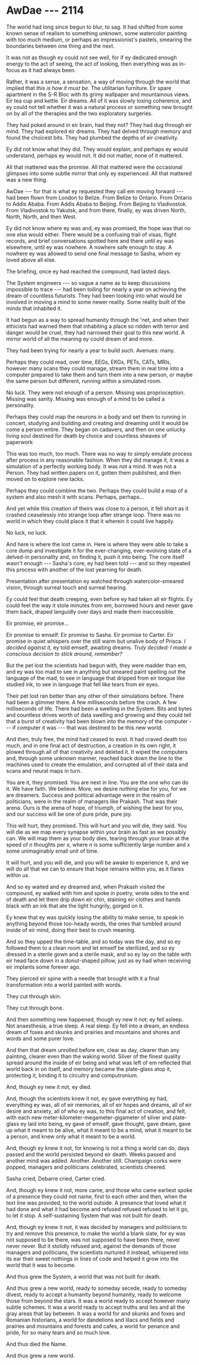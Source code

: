 # AwDae --- 2114

The world had long since begun to blur, to sag. It had shifted from some known sense of realism to something unknown, some watercolor painting with too much medium, or perhaps an impressionist's pastels, smearing the boundaries between one thing and the next.

It was not as though ey could not see well, for if ey dedicated enough energy to the act of seeing, the act of looking, then everything was as in-focus as it had always been.

Rather, it was a sense, a sensation, a way of moving through the world that implied that *this is how it must be.* The utilitarian furniture. Eir spare apartment in the S-R Bloc with its grimy wallpaper and mountainous views. Eir tea cup and kettle. Eir dreams. All of it was slowly losing coherence, and ey could not tell whether it was a natural process or something new brought on by all of the therapies and the two exploratory surgeries.

They had poked around in eir brain, had they not? They had dug through eir mind. They had explored eir dreams. They had delved through memory and found the choicest bits. They had plumbed the depths of eir creativity.

Ey did not know what they did. They would explain, and perhaps ey would understand, perhaps ey would not. It did not matter, none of it mattered.

All that mattered was the promise. All that mattered were the occasional glimpses into some subtle mirror that only ey experienced. All that mattered was a new thing.

AwDae --- for that is what ey requested they call em moving forward --- had been flown from London to Belize. From Belize to Ontario. From Ontario to Addis Ababa. From Addis Ababa to Beijing. From Beijing to Vladivostok. From Vladivostok to Yakutsk, and from there, finally, ey was driven North, North, North, and then West.

Ey did not know where ey was and, ey was promised, the hope was that no one else would either. There would be a confusing trail of visas, flight records, and brief conversations spotted here and there until ey was elsewhere, until ey was nowhere. A nowhere safe enough to stay. A nowhere ey was allowed to send one final message to Sasha, whom ey loved above all else.

The briefing, once ey had reached the compound, had lasted days.

The System engineers --- so vague a name as to keep discussions impossible to trace --- had been toiling for nearly a year on achieving the dream of countless futurists. They had been looking into what would be involved in moving a mind to some newer reality. Some reality built of the minds that inhabited it.

It had begun as a way to spread humanity through the 'net, and when their ethicists had warned them that inhabiting a place so ridden with terror and danger would be cruel, they had narrowed their goal to this new world. A mirror world of all the meaning ey could dream of and more.

They had been trying for nearly a year to build such. Avenues: many.

Perhaps they could read, over time, EEGs, EKGs, PETs, CATs, MRIs, however many scans they could manage, stream them in real time into a computer prepared to take them and turn them into a new person, or maybe the same person but different, running within a simulated room.

No luck. They were not enough of a person. Missing was proprioception. Missing was sanity. Missing was enough of a mind to be called a personality.

Perhaps they could map the neurons in a body and set them to running in concert, studying and building and creating and dreaming until it would be come a person entire. They began on cadavers, and then on one unlucky living soul destined for death by choice and countless sheaves of paperwork

This was too much, too much. There was no way to simply emulate process after process in any reasonable fashion. When they did manage it, it was a simulation of a perfectly working body. It was not a mind. It was not a Person. They had written papers on it, gotten them published, and then moved on to explore new tacks.

Perhaps they could combine the two. Perhaps they could build a map of a system and also mesh it with scans. Perhaps, perhaps...

And yet while this creation of theirs was close to a person, it fell short as it crashed ceaselessly into strange loop after strange loop. There was no world in which they could place it that it wherein it could live happily.

No luck, no luck.

And here is where the lost came in. Here is where they were able to take a core dump and investigate it for the ever-changing, ever-evolving state of a delved-in personality and, on finding it, push it into being. The core itself wasn't enough --- Sasha's core, ey had been told --- and so they repeated this process with another of the lost yearning for death.

Presentation after presentation ey watched through watercolor-smeared vision, through surreal touch and surreal hearing.

Ey could feel that death creeping, even before ey had taken all eir flights. Ey could feel the way it stole minutes from em, borrowed hours and never gave them back, draped languidly over days and made them inaccessible.

Eir promise, eir promise...

Eir promise to emself. Eir promise to Sasha. Eir promise to Carter. Eir promise in quiet whispers over the still warm but unalive body of Prisca. *I decided against it,* ey told emself, awaiting dreams. *Truly decided: I made a conscious decision to stick around, remember?*

But the pet lost the scientists had begun with, they were madder than em, and ey was too mad to see in anything but smeared paint spelling out the language of the mad, to see in language that dripped from eir tongue like studied ink, to see in language that fell like tears from eir eyes.

Their pet lost ran better than any other of their simulations before. There had been a glimmer there. A few milliseconds before the crash. A few milliseconds of life. There had been a swelling in the System. Bits and bytes and countless drives worth of data swelling and growing and they could tell that a burst of creativity had been blown into the memory of the computer --- if computer it was --- that was destined to be this new world.

And then, truly free, the mind had ceased to exist. It had craved death too much, and in one final act of destruction, a creation in its own right, it plowed through all of that creativity and deleted it. It wiped the computers and, through some unknown manner, reached back down the line to the machines used to create the emulation, and corrupted all of their data and scans and neural maps in turn.

You are it, they promised. You are next in line. You are the one who can do it. We have faith. We believe. More, we desire nothing else for you, for we are dreamers. Success and political advantage were in the realm of politicians, were in the realm of managers like Prakash. That was their arena. Ours is the arena of hope, of triumph, of wishing the best for you, and our success will be one of pure pride, pure joy.

This will hurt, they promised. This will hurt and you will die, they said. You will die as we map every synapse within your brain as fast as we possibly can. We will map them as your body dies, tearing through your brain at the speed of *n* thoughts per *x*, where *n* is some sufficiently large number and *x* some unimaginably small unit of time.

It will hurt, and you will die, and you will be awake to experience it, and we will do all that we can to ensure that hope remains within you, as it flares within us.

And so ey waited and ey dreamed and, when Prakash visited the compound, ey walked with him and spoke in poetry, wrote odes to the end of death and let them drip down eir chin, staining eir clothes and hands black with an ink that ate the light hungrily, gorged on it.

Ey knew that ey was quickly losing the ability to make sense, to speak in anything beyond those too-heady words, the ones that tumbled around inside of eir mind, doing their best to crush meaning.

And so they upped the time-table, and so today was the day, and so ey followed them to a clean room and let emself be sterilized, and so ey dressed in a sterile gown and a sterile mask, and so ey lay on the table with eir head face down in a donut-shaped pillow, just as ey had when receiving eir implants some forever ago.

They pierced eir spine with a needle that brought with it a final transformation into a world painted with words.

They cut through skin.

They cut through bone.

And then something new happened, though ey new it not: ey fell asleep. Not anaesthesia, a true sleep. A real sleep. Ey fell into a dream, an endless dream of foxes and skunks and prairies and mountains and shores and words and some purer love.

And then that dream unrolled before em, clear as day, clearer than any painting, clearer even than the waking world. Silver of the finest quality spread around the inside of eir being and what was left of em reflected that world back in on itself, and memory became the plate-glass atop it, protecting it, binding it to circuitry and computronium.

And, though ey new it not, ey died.

And, though the scientists knew it not, ey gave everything ey had, everything ey was, all of eir memories, all of eir hopes and dreams, all of eir desire and anxiety, all of who ey was, to this final act of creation, and felt, with each new meter-kilometer-megameter-gigameter of silver and plate-glass ey laid into being, ey gave of emself, gave thought, gave dream, gave up what it meant to be alive, what it meant to be a mind, what it meant to be a person, and knew only what it meant to be a world.

And, though ey knew it not, for knowing is not a thing a world can do, days passed and the world persisted beyond eir death. Weeks passed and another mind was added. Another. Another still. Champaign corks were popped, managers and politicians celebrated, scientists cheered.

Sasha cried, Debarre cried, Carter cried.

And, though ey knew it not, more came, and those who came earliest spoke of a presence they could not name, first to each other and then, when the text line was provided, to the world outside. A presence that loved what it had done and what it had become and refused refused refused to let it go, to let it stop. A self-sustaining System that was not built for death.

And, though ey knew it not, it was decided by managers and politicians to try and remove this presence, to make the world a blank slate, for ey was not supposed to be there, was not supposed to have been there, never never never. But it stolidly refused and, against the demands of those managers and politicians, the scientists nurtured it instead, whispered into its ear their sweet nothings in lines of code and helped it grow into the world that it was to become.

And thus grew the System, a world that was not built for death.

And thus grew a new world, ready to someday secede, ready to someday divest, ready to accept a humanity beyond humanity, ready to welcome those from beyond the stars. It was a world ready to accept however many subtle schemes. It was a world ready to accept truths and lies and all the gray areas that lay between. It was a world for and skunks and foxes and Romanian historians, a world for dandelions and lilacs and fields and prairies and mountains and forests and cafes, a world for penance and pride, for so many tears and so much love.

And thus died the Name.

And thus grew a new world.

